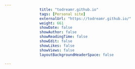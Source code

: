 ---
                title: "todreamr.github.io"
                tags: [Personal site]
                externalUrl: "https://todreamr.github.io/"
                weight: 661
                showDate: false
                showAuthor: false
                showReadingTime: false
                showEdit: false
                showLikes: false
                showViews: false
                layoutBackgroundHeaderSpace: false
                ---
